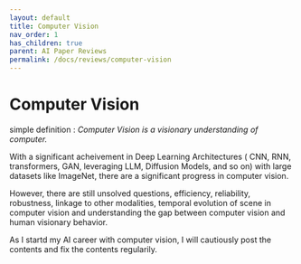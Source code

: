 ```yaml
---
layout: default
title: Computer Vision
nav_order: 1
has_children: true
parent: AI Paper Reviews
permalink: /docs/reviews/computer-vision
---
```


# Computer Vision

simple definition : *Computer Vision is a visionary understanding of computer.*    
   

With a significant acheivement in Deep Learning Architectures ( CNN, RNN, transformers, GAN, leveraging LLM, Diffusion Models, and so on) with large datasets like ImageNet, there are a significant progress in computer vision.
     

However, there are still unsolved questions, efficiency, reliability, robustness, linkage to other modalities, temporal evolution of scene in computer vision and understanding the gap between computer vision and human visionary behavior.   

As I startd my AI career with computer vision, I will cautiously post the contents and fix the contents regularily.   
